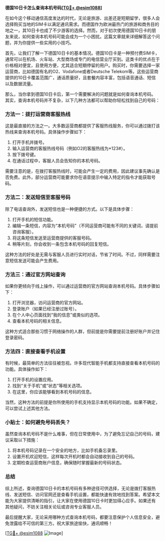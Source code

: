 **德国10日卡怎么查询本机号码[[TG💪+ @esim1088](https://t.me/s/esim1088)]**

在如今这个移动通信高度发达的时代，无论是旅游、出差还是短期留学，很多人会选择购买当地的SIM卡以满足通讯需求。而德国作为欧洲最热门的旅游和商务目的地之一，其10日卡也成了不少游客的选择。然而，对于初次使用德国10日卡的朋友来说，如何查询本机号码可能会成为一个小困扰。这篇文章就来详细解答这个问题，并为你提供一些实用的小技巧。

首先，让我们了解一下德国10日卡的基本情况。德国10日卡是一种预付费SIM卡，通常可以在机场、火车站、大型商场或专门的电信营业厅买到。这类卡的优点在于价格相对便宜，且使用方便，尤其适合短期停留的用户。购买时，你需要选择一家运营商，比如德国有名的O2、Vodafone或者Deutsche Telekom等。这些运营商提供的10日卡覆盖范围广，通话质量好，且套餐内容丰富，包括语音通话、短信以及数据流量。

那么，当你拿到德国10日卡后，第一个需要解决的问题就是如何查询本机号码。其实，查询本机号码并不复杂，以下几种方法都可以帮助你轻松找到自己的号码：

### 方法一：拨打运营商客服热线

这是最直接的方法之一。大多数运营商都提供了客服热线服务，你可以通过拨打该热线来查询本机号码。具体操作步骤如下：
1. 打开手机并拨号。
2. 输入运营商的客服热线号码（例如O2的客服热线为*123#）。
3. 按下拨号键。
4. 在通话过程中，客服人员会告知你的本机号码。

需要注意的是，在拨打客服热线时，可能会产生一定的费用，因此建议事先确认是否免费。此外，部分运营商可能要求你在语音提示中输入特定的指令才能获取号码。

### 方法二：发送短信至客服号码

除了电话查询外，发送短信也是一种便捷的方式。以下是具体步骤：
1. 打开手机的短信功能。
2. 编辑一条短信，内容为“本机号码”（不同运营商可能有不同的关键词，请提前咨询客服）。
3. 将这条短信发送至运营商提供的客服号码。
4. 稍等片刻，你会收到一条包含本机号码的回复短信。

这种方法的好处是无需与客服人员进行实时对话，节省了时间。不过，同样需要注意短信发送可能会产生费用。

### 方法三：通过官方网站查询

如果你更倾向于线上操作，可以通过运营商的官方网站查询本机号码。具体步骤如下：
1. 打开浏览器，访问运营商的官方网站。
2. 登录账户（如果已经注册过账号）。
3. 在个人中心页面找到“我的信息”或类似的选项。
4. 查看本机号码的相关信息。

这种方式适合那些习惯于网络操作的人群，但前提是你需要提前注册好账户并记住登录密码。

### 方法四：直接查看手机设置

有时候，最简单的方法往往被忽视。许多现代智能手机都支持直接查看本机号码的功能。具体操作如下：
1. 打开手机的设置应用。
2. 找到“关于手机”或“状态”等相关选项。
3. 在这里，你应该能够看到本机号码的信息。

当然，这种方法的前提是你所使用的手机支持显示本机号码的功能。如果不确定，可以尝试上述其他方法。

### 小贴士：如何避免号码丢失？

虽然查询本机号码不是什么难事，但在日常使用中，为了避免忘记自己的号码，建议采取以下措施：
1. 将本机号码记录在一个安全的地方，比如手机备忘录里。
2. 设置开机欢迎短信，这样每次开机时都会自动接收到自己的号码。
3. 定期检查运营商账户信息，确保随时掌握最新的号码状态。

### 总结

综上所述，查询德国10日卡的本机号码有多种途径可供选择，无论是拨打客服热线、发送短信、访问官网还是查看手机设置，都能快速有效地找到答案。希望本文能为大家提供清晰的指引，让大家在使用德国10日卡时更加得心应手。如果还有其他疑问，不妨关注相关论坛或咨询专业客服人员。

最后提醒大家，无论采用哪种方式查询本机号码，都要注意保护个人信息安全，避免泄露给不可信的第三方。祝大家旅途愉快，通讯顺畅！

[[TG💪+ @esim1088](https://t.me/s/esim1088) ![Image](https://i.postimg.cc/4NQfJmqS/Snipaste-2025-05-13-00-14-12.png)]